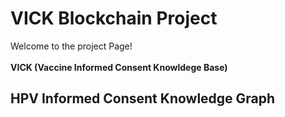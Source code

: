
<html>
  <head>
    <title>Home</title>
  </head>
  <body>
    <h1>VICK Blockchain Project</h1>
    <div id="Introduction">
      <p>Welcome to the project Page! <br><br> <strong>VICK (Vaccine Informed Consent Knowldege Base)</strong> 
      </p>
    </div>
    <h2>HPV Informed Consent Knowledge Graph</h2>
  </body>
</html>
